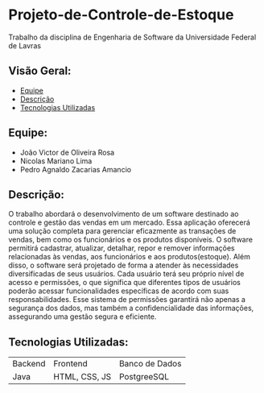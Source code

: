 # Projeto-de-Controle-de-Estoque
Trabalho da disciplina de Engenharia de Software da Universidade Federal de Lavras

## Visão Geral:
  * [Equipe](https://github.com/Reestocando/Projeto-de-Controle-de-Estoque#equipe)
  * [Descrição](https://github.com/Reestocando/Projeto-de-Controle-de-Estoque#descri%C3%A7%C3%A3o)
  * [Tecnologias Utilizadas](https://github.com/Reestocando/Projeto-de-Controle-de-Estoque#tecnologias-utilizadas)
## Equipe:
  * João Victor de Oliveira Rosa
  * Nicolas Mariano Lima
  * Pedro Agnaldo Zacarias Amancio

## Descrição:
  O trabalho abordará o desenvolvimento de um software destinado ao controle e gestão das vendas em um mercado. Essa aplicação oferecerá uma solução completa para gerenciar eficazmente as transações de vendas, bem como os funcionários e os produtos disponíveis. O software permitirá  cadastrar, atualizar, detalhar, repor e remover informações relacionadas às vendas, aos funcionários e aos produtos(estoque).
  Além disso, o software será projetado de forma a atender às necessidades diversificadas de seus usuários. Cada usuário terá seu próprio nível de acesso e permissões, o que significa que diferentes tipos de usuários poderão acessar funcionalidades específicas de acordo com suas responsabilidades. Esse sistema de permissões garantirá não apenas a segurança dos dados, mas também a confidencialidade das informações, assegurando uma gestão segura e eficiente.

## Tecnologias Utilizadas:
<table>
  <tr>
    <td>Backend</td>
    <td>Frontend</td>
    <td>Banco de Dados</td>
  </tr>
  <tr>
    <td>Java </td>
    <td>HTML, CSS, JS</td>
    <td>PostgreeSQL</td>
  </tr>
</table>
